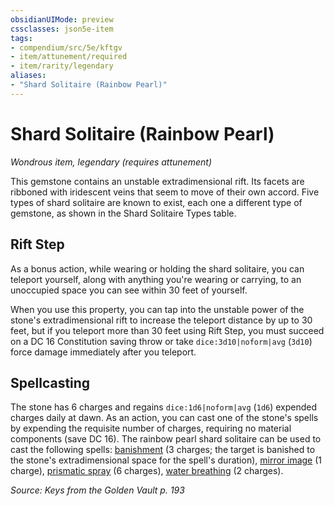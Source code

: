 ```yaml
---
obsidianUIMode: preview
cssclasses: json5e-item
tags:
- compendium/src/5e/kftgv
- item/attunement/required
- item/rarity/legendary
aliases: 
- "Shard Solitaire (Rainbow Pearl)"
---
```

# Shard Solitaire (Rainbow Pearl)
*Wondrous item, legendary (requires attunement)*  


This gemstone contains an unstable extradimensional rift. Its facets are ribboned with iridescent veins that seem to move of their own accord. Five types of shard solitaire are known to exist, each one a different type of gemstone, as shown in the Shard Solitaire Types table.

## Rift Step

As a bonus action, while wearing or holding the shard solitaire, you can teleport yourself, along with anything you're wearing or carrying, to an unoccupied space you can see within 30 feet of yourself.

When you use this property, you can tap into the unstable power of the stone's extradimensional rift to increase the teleport distance by up to 30 feet, but if you teleport more than 30 feet using Rift Step, you must succeed on a DC 16 Constitution saving throw or take `dice:3d10|noform|avg` (`3d10`) force damage immediately after you teleport.

## Spellcasting

The stone has 6 charges and regains `dice:1d6|noform|avg` (`1d6`) expended charges daily at dawn. As an action, you can cast one of the stone's spells by expending the requisite number of charges, requiring no material components (save DC 16). The rainbow pearl shard solitaire can be used to cast the following spells: [banishment](2-Mechanics/CLI/spells/banishment.md) (3 charges; the target is banished to the stone's extradimensional space for the spell's duration), [mirror image](2-Mechanics/CLI/spells/mirror-image.md) (1 charge), [prismatic spray](2-Mechanics/CLI/spells/prismatic-spray.md) (6 charges), [water breathing](2-Mechanics/CLI/spells/water-breathing.md) (2 charges).

*Source: Keys from the Golden Vault p. 193*